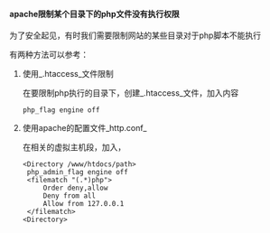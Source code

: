 #### apache限制某个目录下的php文件没有执行权限

为了安全起见，有时我们需要限制网站的某些目录对于php脚本不能执行

有两种方法可以参考：

1. 使用_.htaccess_文件限制

   在要限制php执行的目录下，创建_.htaccess_文件，加入内容

   `php_flag engine off`

2. 使用apache的配置文件_http.conf_

   在相关的虚拟主机段，加入，

   ```shell
   <Directory /www/htdocs/path>
   	php_admin_flag engine off
   	<filematch "(.*)php">
   		Order deny,allow
   		Deny from all
   		Allow from 127.0.0.1
   	</filematch>
   <Directory>
   ```

   ​